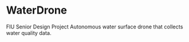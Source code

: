 # WaterDrone
FIU Senior Design Project
Autonomous water surface drone that collects water quality data.
